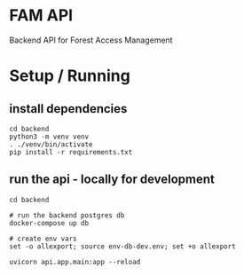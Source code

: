 # FAM API

Backend API for Forest Access Management

# Setup / Running

## install dependencies

```
cd backend
python3 -m venv venv
. ./venv/bin/activate
pip install -r requirements.txt
```

## run the api - locally for development

```
cd backend

# run the backend postgres db
docker-compose up db

# create env vars
set -o allexport; source env-db-dev.env; set +o allexport

uvicorn api.app.main:app --reload
```